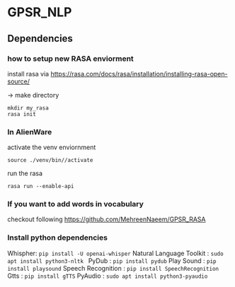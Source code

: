 # GPSR_NLP

## Dependencies
### how to setup new RASA enviorment 
install rasa via https://rasa.com/docs/rasa/installation/installing-rasa-open-source/

-> make directory
```
mkdir my_rasa
rasa init 
```
### In AlienWare
activate the venv enviornment
``` 
source ./venv/bin//activate
```
run the rasa
``` 
rasa run --enable-api
```
### If you want to add words in vocabulary
checkout following https://github.com/MehreenNaeem/GPSR_RASA

### Install python dependencies
Whispher:
```pip install -U openai-whisper```
Natural Language Toolkit :
```sudo apt install python3-nltk ```
PyDub :
```pip install pydub```
Play Sound :
```pip install playsound```
Speech Recognition :
```pip install SpeechRecognition```
Gtts :
```pip install gTTS```
PyAudio :
```sudo apt install python3-pyaudio```

